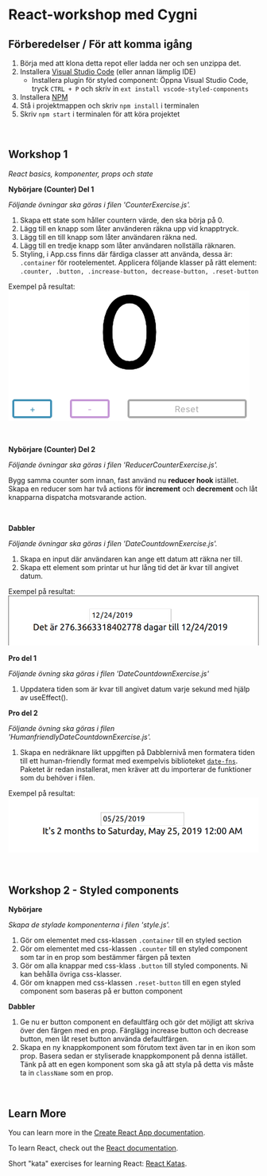 # React-workshop med Cygni

## Förberedelser / För att komma igång

1. Börja med att klona detta repot eller ladda ner och sen unzippa det.
2. Installera [Visual Studio Code](https://code.visualstudio.com/) (eller annan
   lämplig IDE)
   - Installera plugin för styled component: Öppna Visual Studio Code, tryck
     `CTRL + P` och skriv in `ext install vscode-styled-components`
3. Installera
   [NPM](https://github.com/cygni/cygni-external-react-workshop/wiki/Installera-NPM)
4. Stå i projektmappen och skriv `npm install` i terminalen
5. Skriv `npm start` i terminalen för att köra projektet

&nbsp;

## Workshop 1

_React basics, komponenter, props och state_

**Nybörjare (Counter) Del 1**

_Följande övningar ska göras i filen 'CounterExercise.js'._

1. Skapa ett state som håller countern värde, den ska börja på 0.
2. Lägg till en knapp som låter använderen räkna upp vid knapptryck.
3. Lägg till en till knapp som låter användaren räkna ned.
4. Lägg till en tredje knapp som låter användaren nollställa räknaren.
5. Styling, i App.css finns där färdiga classer att använda, dessa är:
   `.container` för rootelementet. Applicera följande klasser på rätt element:
   `.counter, .button, .increase-button, decrease-button, .reset-button`

Exempel på resultat:<br><img src='counter.png'>

&nbsp;

**Nybörjare (Counter) Del 2**

_Följande övningar ska göras i filen 'ReducerCounterExercise.js'._

Bygg samma counter som innan, fast använd nu **reducer hook** istället. Skapa en reducer som har två actions för **increment** och **decrement** och låt knapparna dispatcha motsvarande action.

&nbsp;

**Dabbler**

_Följande övningar ska göras i filen 'DateCountdownExercise.js'._

1. Skapa en input där användaren kan ange ett datum att räkna ner till.
2. Skapa ett element som printar ut hur lång tid det är kvar till angivet datum.

Exempel på resultat: <img src='countdown.png'>

**Pro del 1**

_Följande övning ska göras i filen 'DateCountdownExercise.js'_

1. Uppdatera tiden som är kvar till angivet datum varje sekund med hjälp av
   useEffect().

**Pro del 2**

_Följande övning ska göras i filen 'HumanfriendlyDateCountdownExercise.js'._

1. Skapa en nedräknare likt uppgiften på Dabblernivå men formatera tiden till
   ett human-friendly format med exempelvis biblioteket
   [`date-fns`](https://date-fns.org/). Paketet är redan installerat, men kräver att du importerar de funktioner som du behöver i filen.

Exempel på resultat: <img src='countdown-adv.png'>

&nbsp;

## Workshop 2 - Styled components

**Nybörjare**

_Skapa de stylade komponenterna i filen 'style.js'._

1. Gör om elementet med css-klassen `.container` till en styled section
2. Gör om elementet med css-klassen `.counter` till en styled component som tar
   in en prop som bestämmer färgen på texten
3. Gör om alla knappar med css-klass `.button` till styled components. Ni kan
   behålla övriga css-klasser.
4. Gör om knappen med css-klassen `.reset-button` till en egen styled component
   som baseras på er button component

**Dabbler**

1. Ge nu er button component en defaultfärg och gör det möjligt att skriva över
   den färgen med en prop. Färglägg increase button och decrease button, men låt
   reset button använda defaultfärgen.
2. Skapa en ny knappkomponent som förutom text även tar in en ikon som prop.
   Basera sedan er styliserade knappkomponent på denna istället. Tänk på att en
   egen komponent som ska gå att styla på detta vis måste ta in `className` som
   en prop.

&nbsp;

## Learn More

You can learn more in the
[Create React App documentation](https://facebook.github.io/create-react-app/docs/getting-started).

To learn React, check out the [React documentation](https://reactjs.org/).

Short "kata" exercises for learning React:
[React Katas](https://www.codewars.com/collections/react-katas).
